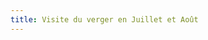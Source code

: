 ```yaml
---
title: Visite du verger en Juillet et Août
---
```



<div class="image-container">
    <a class="thumbnail" href="{{ site.baseurl }}/assets/images/on-en-parle/visite_verger-1.jpg"><img src="{{ site.baseurl }}/assets/images/on-en-parle/visite_verger-1-vignette.jpg" alt="" /></a>
</div>

